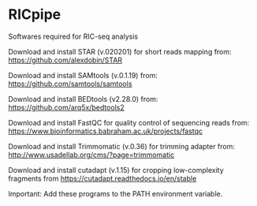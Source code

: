 # RICpipe

Softwares required for RIC-seq analysis

Download and install STAR (v.020201) for short reads mapping from:
https://github.com/alexdobin/STAR

Download and install SAMtools (v.0.1.19) from:
https://github.com/samtools/samtools

Download and install BEDtools (v2.28.0) from:
https://github.com/arq5x/bedtools2

Download and install FastQC for quality control of sequencing reads from:
https://www.bioinformatics.babraham.ac.uk/projects/fastqc

Download and install Trimmomatic (v.0.36) for trimming adapter from:
http://www.usadellab.org/cms/?page=trimmomatic

Download and install cutadapt (v.1.15) for cropping low-complexity fragments from
https://cutadapt.readthedocs.io/en/stable


Important:
Add these programs to the PATH environment variable.
